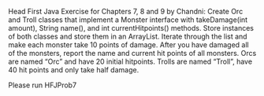 Head First Java Exercise for Chapters 7, 8 and 9 by Chandni:
Create Orc and Troll classes that implement a Monster interface with takeDamage(int amount), String name(), and int currentHitpoints() methods. 
Store instances of both classes and store them in an ArrayList. 
Iterate through the list and make each monster take 10 points of damage. 
After you have damaged all of the monsters, report the name and current hit points of all monsters.
Orcs are named “Orc” and have 20 initial hitpoints.
Trolls are named “Troll”, have 40 hit points and only take half damage.

Please run HFJProb7
